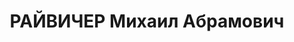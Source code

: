 ---
title: РАЙВИЧЕР Михаил Абрамович
description: 'Род. в 1901, Киевская губ., г. Бердичев. Проживал: г. Ленинград.

  Арестован 14.01.1937. Обв. по ст. 17-58-8, 11. Приговор: Особое совещание при НКВД
  СССР, 09.05.1937 – 10 лет ИТЛ с последующим поражением в правах на 5 лет. Содержался
  в СТОН и Норильлаге, 05.09.1946 освобождён досрочно.

  Реабилитирован ВК ВС СССР 17.03.1956'
---